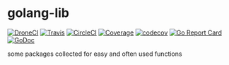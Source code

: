 # golang-lib
[![DroneCI](https://ci.sum7.eu/api/badges/genofire/golang-lib/status.svg?branch=master)](https://ci.sum7.eu/genofire/golang-lib)
[![Travis](https://travis-ci.org/genofire/golang-lib.svg?branch=master)](https://travis-ci.org/genofire/golang-lib) [![CircleCI](https://circleci.com/gh/genofire/golang-lib/tree/master.svg?style=shield)](https://circleci.com/gh/genofire/golang-lib/tree/master)
[![Coverage](https://coveralls.io/repos/github/genofire/golang-lib/badge.svg?branch=master)](https://coveralls.io/github/genofire/golang-lib?branch=master)
[![codecov](https://codecov.io/gh/genofire/golang-lib/branch/master/graph/badge.svg)](https://codecov.io/gh/genofire/golang-lib)
[![Go Report Card](https://goreportcard.com/badge/dev.sum7.eu/genofire/golang-lib)](https://goreportcard.com/report/dev.sum7.eu/genofire/golang-lib)
[![GoDoc](https://godoc.org/dev.sum7.eu/genofire/golang-lib?status.svg)](https://godoc.org/dev.sum7.eu/genofire/golang-lib)

some packages collected for easy and often used functions
